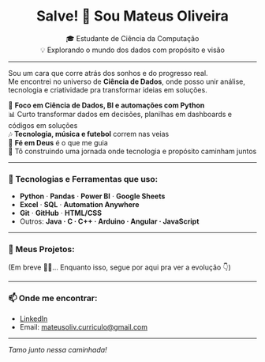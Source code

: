 <h1 align="center">Salve! 👋 Sou Mateus Oliveira</h1>

<p align="center">
  🎓 Estudante de Ciência da Computação <br>
  💡 Explorando o mundo dos dados com propósito e visão <br>
</p>

---

Sou um cara que corre atrás dos sonhos e do progresso real.  
Me encontrei no universo de **Ciência de Dados**, onde posso unir análise, tecnologia e criatividade pra transformar ideias em soluções.

🎯 **Foco em Ciência de Dados, BI e automações com Python**  
📊 Curto transformar dados em decisões, planilhas em dashboards e códigos em soluções  
🎶 **Tecnologia, música e futebol** correm nas veias  
🙏 **Fé em Deus** é o que me guia  
🚀 Tô construindo uma jornada onde tecnologia e propósito caminham juntos

---

### 🚀 Tecnologias e Ferramentas que uso:
- **Python** · **Pandas** · **Power BI** · **Google Sheets**  
- **Excel** · **SQL** · **Automation Anywhere**  
- **Git** · **GitHub** · **HTML/CSS**  
- Outros: **Java · C · C++ · Arduino · Angular · JavaScript**

---

### 📌 Meus Projetos:
(Em breve 👷‍♂️... Enquanto isso, segue por aqui pra ver a evolução 👇)

---

### 📫 Onde me encontrar:
- [LinkedIn](https://www.linkedin.com/in/mateus-oliveira-535ba2245/)  
- Email: mateusoliv.curriculo@gmail.com

---

_Tamo junto nessa caminhada!_
